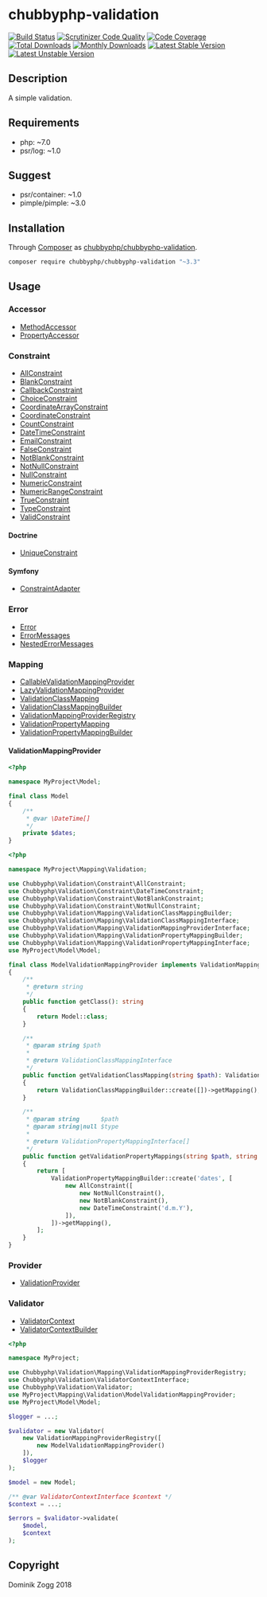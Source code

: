 # chubbyphp-validation

[![Build Status](https://api.travis-ci.org/chubbyphp/chubbyphp-validation.png?branch=master)](https://travis-ci.org/chubbyphp/chubbyphp-validation)
[![Scrutinizer Code Quality](https://scrutinizer-ci.com/g/chubbyphp/chubbyphp-validation/badges/quality-score.png?b=master)](https://scrutinizer-ci.com/g/chubbyphp/chubbyphp-validation/?branch=master)
[![Code Coverage](https://scrutinizer-ci.com/g/chubbyphp/chubbyphp-validation/badges/coverage.png?b=master)](https://scrutinizer-ci.com/g/chubbyphp/chubbyphp-validation/?branch=master)
[![Total Downloads](https://poser.pugx.org/chubbyphp/chubbyphp-validation/downloads.png)](https://packagist.org/packages/chubbyphp/chubbyphp-validation)
[![Monthly Downloads](https://poser.pugx.org/chubbyphp/chubbyphp-validation/d/monthly)](https://packagist.org/packages/chubbyphp/chubbyphp-validation)
[![Latest Stable Version](https://poser.pugx.org/chubbyphp/chubbyphp-validation/v/stable.png)](https://packagist.org/packages/chubbyphp/chubbyphp-validation)
[![Latest Unstable Version](https://poser.pugx.org/chubbyphp/chubbyphp-validation/v/unstable)](https://packagist.org/packages/chubbyphp/chubbyphp-validation)

## Description

A simple validation.

## Requirements

 * php: ~7.0
 * psr/log: ~1.0

## Suggest

 * psr/container: ~1.0
 * pimple/pimple: ~3.0

## Installation

Through [Composer](http://getcomposer.org) as [chubbyphp/chubbyphp-validation][1].

```sh
composer require chubbyphp/chubbyphp-validation "~3.3"
```

## Usage

### Accessor

 * [MethodAccessor][2]
 * [PropertyAccessor][3]

### Constraint

 * [AllConstraint][101]
 * [BlankConstraint][102]
 * [CallbackConstraint][103]
 * [ChoiceConstraint][104]
 * [CoordinateArrayConstraint][105]
 * [CoordinateConstraint][106]
 * [CountConstraint][107]
 * [DateTimeConstraint][108]
 * [EmailConstraint][109]
 * [FalseConstraint][110]
 * [NotBlankConstraint][111]
 * [NotNullConstraint][112]
 * [NullConstraint][113]
 * [NumericConstraint][114]
 * [NumericRangeConstraint][115]
 * [TrueConstraint][116]
 * [TypeConstraint][117]
 * [ValidConstraint][118]

#### Doctrine

 * [UniqueConstraint][119]

#### Symfony

 * [ConstraintAdapter][120]

### Error

 * [Error][4]
 * [ErrorMessages][5]
 * [NestedErrorMessages][6]

### Mapping

 * [CallableValidationMappingProvider][7]
 * [LazyValidationMappingProvider][8]
 * [ValidationClassMapping][9]
 * [ValidationClassMappingBuilder][10]
 * [ValidationMappingProviderRegistry][11]
 * [ValidationPropertyMapping][12]
 * [ValidationPropertyMappingBuilder][13]

#### ValidationMappingProvider

```php
<?php

namespace MyProject\Model;

final class Model
{
    /**
     * @var \DateTime[]
     */
    private $dates;
}
```

```php
<?php

namespace MyProject\Mapping\Validation;

use Chubbyphp\Validation\Constraint\AllConstraint;
use Chubbyphp\Validation\Constraint\DateTimeConstraint;
use Chubbyphp\Validation\Constraint\NotBlankConstraint;
use Chubbyphp\Validation\Constraint\NotNullConstraint;
use Chubbyphp\Validation\Mapping\ValidationClassMappingBuilder;
use Chubbyphp\Validation\Mapping\ValidationClassMappingInterface;
use Chubbyphp\Validation\Mapping\ValidationMappingProviderInterface;
use Chubbyphp\Validation\Mapping\ValidationPropertyMappingBuilder;
use Chubbyphp\Validation\Mapping\ValidationPropertyMappingInterface;
use MyProject\Model\Model;

final class ModelValidationMappingProvider implements ValidationMappingProviderInterface
{
    /**
     * @return string
     */
    public function getClass(): string
    {
        return Model::class;
    }

    /**
     * @param string $path
     *
     * @return ValidationClassMappingInterface
     */
    public function getValidationClassMapping(string $path): ValidationClassMappingInterface
    {
        return ValidationClassMappingBuilder::create([])->getMapping();
    }

    /**
     * @param string      $path
     * @param string|null $type
     *
     * @return ValidationPropertyMappingInterface[]
     */
    public function getValidationPropertyMappings(string $path, string $type = null): array
    {
        return [
            ValidationPropertyMappingBuilder::create('dates', [
                new AllConstraint([
                    new NotNullConstraint(),
                    new NotBlankConstraint(),
                    new DateTimeConstraint('d.m.Y'),
                ]),
            ])->getMapping(),
        ];
    }
}
```

### Provider

 * [ValidationProvider][14]

### Validator

 * [ValidatorContext][15]
 * [ValidatorContextBuilder][16]

```php
<?php

namespace MyProject;

use Chubbyphp\Validation\Mapping\ValidationMappingProviderRegistry;
use Chubbyphp\Validation\ValidatorContextInterface;
use Chubbyphp\Validation\Validator;
use MyProject\Mapping\Validation\ModelValidationMappingProvider;
use MyProject\Model\Model;

$logger = ...;

$validator = new Validator(
    new ValidationMappingProviderRegistry([
        new ModelValidationMappingProvider()
    ]),
    $logger
);

$model = new Model;

/** @var ValidatorContextInterface $context */
$context = ...;

$errors = $validator->validate(
    $model,
    $context
);
```

## Copyright

Dominik Zogg 2018


[1]: https://packagist.org/packages/chubbyphp/chubbyphp-validation

[2]: doc/Accessor/MethodAccessor.md
[3]: doc/Accessor/PropertyAccessor.md

[101]: doc/Constraint/AllConstraint.md
[102]: doc/Constraint/BlankConstraint.md
[103]: doc/Constraint/CallbackConstraint.md
[104]: doc/Constraint/ChoiceConstraint.md
[105]: doc/Constraint/CoordinateArrayConstraint.md
[106]: doc/Constraint/CoordinateConstraint.md
[107]: doc/Constraint/CountConstraint.md
[108]: doc/Constraint/DateTimeConstraint.md
[109]: doc/Constraint/EmailConstraint.md
[110]: doc/Constraint/FalseConstraint.md
[111]: doc/Constraint/NotBlankConstraint.md
[112]: doc/Constraint/NotNullConstraint.md
[113]: doc/Constraint/NullConstraint.md
[114]: doc/Constraint/NumericConstraint.md
[115]: doc/Constraint/NumericRangeConstraint.md
[116]: doc/Constraint/TrueConstraint.md
[117]: doc/Constraint/TypeConstraint.md
[118]: doc/Constraint/ValidConstraint.md

[119]: doc/Constraint/Doctrine/UniqueConstraint.md

[120]: doc/Constraint/Symfony/ConstraintAdapter.md

[4]: doc/Error/Error.md
[5]: doc/Error/ErrorMessages.md
[6]: doc/Error/NestedErrorMessages.md

[7]: doc/Mapping/CallableValidationMappingProvider.md
[8]: doc/Mapping/LazyValidationMappingProvider.md
[9]: doc/Mapping/ValidationClassMapping.md
[10]: doc/Mapping/ValidationClassMappingBuilder.md
[11]: doc/Mapping/ValidationMappingProviderRegistry.md
[12]: doc/Mapping/ValidationPropertyMapping.md
[13]: doc/Mapping/ValidationPropertyMappingBuilder.md

[14]: doc/Provider/ValidationProvider.md

[15]: doc/ValidatorContext.md
[16]: doc/ValidatorContextBuilder.md
